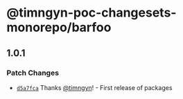 # @timngyn-poc-changesets-monorepo/barfoo

## 1.0.1

### Patch Changes

- [`d5a7fca`](https://github.com/timngyn/poc-changesets-monorepo/commit/d5a7fcaf8c0cade052b5a9fbf727ef4ba34e75f7) Thanks [@timngyn](https://github.com/timngyn)! - First release of packages
